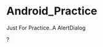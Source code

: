 # Android_Practice
Just For Practice..A AlertDialog

?[](https://raw.githubusercontent.com/acharjeeauntor/Android_Practice/master/redmePic/what.png)
